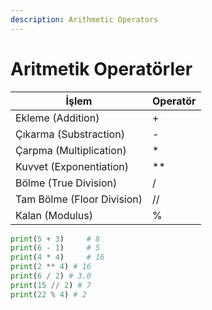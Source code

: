 ```yaml
---
description: Arithmetic Operators
---
```


# Aritmetik Operatörler

| İşlem                      | Operatör |
| -------------------------- | -------- |
| Ekleme (Addition)          | +        |
| Çıkarma (Substraction)     | -        |
| Çarpma (Multiplication)    | \*       |
| Kuvvet (Exponentiation)    | \*\*     |
| Bölme (True Division)      | /        |
| Tam Bölme (Floor Division) | //       |
| Kalan (Modulus)            | %        |

```python
print(5 + 3)     # 8 
print(6 - 1)     # 5 
print(4 * 4)     # 16 
print(2 ** 4) # 16 
print(6 / 2) # 3.0
print(15 // 2) # 7
print(22 % 4) # 2
```
